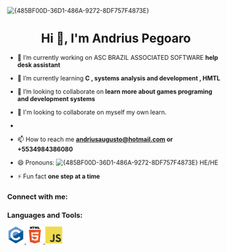 ![{485BF00D-36D1-486A-9272-8DF757F4873E}](https://github.com/user-attachments/assets/d60c3de0-9a5f-45b3-b775-9e05c85a62ee)<h1 align="center">Hi 👋, I'm Andrius Pegoaro</h1>
- 🔭 I’m currently working on ASC BRAZIL ASSOCIATED SOFTWARE **help desk assistant**

- 🌱 I’m currently learning **C , systems analysis and development , HMTL**

- 👯 I’m looking to collaborate on **learn more about games programing and development systems**
- 💞️ I'm looking to collaborate on myself my own learn.
- 
- 📫 How to reach me **andriusaugusto@hotmail.com or +5534984386080**
  
- 😄 Pronouns: ![{485BF00D-36D1-486A-9272-8DF757F4873E}](https://github.com/user-attachments/assets/d30e145b-fbb3-4fdd-a0fd-03f3f0fb22a7) HE/HE 
  
- ⚡ Fun fact **one step at a time**

<h3 align="left">Connect with me:</h3>
<p align="left">
</p>

<h3 align="left">Languages and Tools:</h3>
<p align="left"> <a href="https://www.cprogramming.com/" target="_blank" rel="noreferrer"> <img src="https://raw.githubusercontent.com/devicons/devicon/master/icons/c/c-original.svg" alt="c" width="40" height="40"/> </a> <a href="https://www.w3.org/html/" target="_blank" rel="noreferrer"> <img src="https://raw.githubusercontent.com/devicons/devicon/master/icons/html5/html5-original-wordmark.svg" alt="html5" width="40" height="40"/> </a> <a href="https://developer.mozilla.org/en-US/docs/Web/JavaScript" target="_blank" rel="noreferrer"> <img src="https://raw.githubusercontent.com/devicons/devicon/master/icons/javascript/javascript-original.svg" alt="javascript" width="40" height="40"/> </a> </p>
